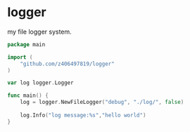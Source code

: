 # logger
my file logger system.

```go
package main

import (
	"github.com/z406497819/logger"
)

var log logger.Logger

func main() {
	log = logger.NewFileLogger("debug", "./log/", false)
	
	log.Info("log message:%s","hello world")
}


```